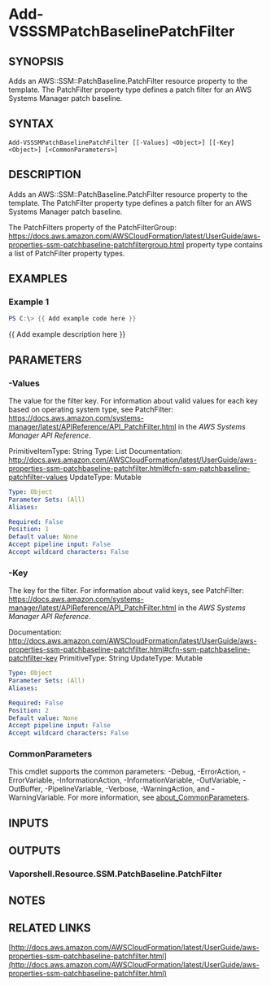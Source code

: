 # Add-VSSSMPatchBaselinePatchFilter

## SYNOPSIS
Adds an AWS::SSM::PatchBaseline.PatchFilter resource property to the template.
The PatchFilter property type defines a patch filter for an AWS Systems Manager patch baseline.

## SYNTAX

```
Add-VSSSMPatchBaselinePatchFilter [[-Values] <Object>] [[-Key] <Object>] [<CommonParameters>]
```

## DESCRIPTION
Adds an AWS::SSM::PatchBaseline.PatchFilter resource property to the template.
The PatchFilter property type defines a patch filter for an AWS Systems Manager patch baseline.

The PatchFilters property of the PatchFilterGroup: https://docs.aws.amazon.com/AWSCloudFormation/latest/UserGuide/aws-properties-ssm-patchbaseline-patchfiltergroup.html property type contains a list of PatchFilter property types.

## EXAMPLES

### Example 1
```powershell
PS C:\> {{ Add example code here }}
```

{{ Add example description here }}

## PARAMETERS

### -Values
The value for the filter key.
For information about valid values for each key based on operating system type, see PatchFilter: https://docs.aws.amazon.com/systems-manager/latest/APIReference/API_PatchFilter.html in the *AWS Systems Manager API Reference*.

PrimitiveItemType: String
Type: List
Documentation: http://docs.aws.amazon.com/AWSCloudFormation/latest/UserGuide/aws-properties-ssm-patchbaseline-patchfilter.html#cfn-ssm-patchbaseline-patchfilter-values
UpdateType: Mutable

```yaml
Type: Object
Parameter Sets: (All)
Aliases:

Required: False
Position: 1
Default value: None
Accept pipeline input: False
Accept wildcard characters: False
```

### -Key
The key for the filter.
For information about valid keys, see PatchFilter: https://docs.aws.amazon.com/systems-manager/latest/APIReference/API_PatchFilter.html in the *AWS Systems Manager API Reference*.

Documentation: http://docs.aws.amazon.com/AWSCloudFormation/latest/UserGuide/aws-properties-ssm-patchbaseline-patchfilter.html#cfn-ssm-patchbaseline-patchfilter-key
PrimitiveType: String
UpdateType: Mutable

```yaml
Type: Object
Parameter Sets: (All)
Aliases:

Required: False
Position: 2
Default value: None
Accept pipeline input: False
Accept wildcard characters: False
```

### CommonParameters
This cmdlet supports the common parameters: -Debug, -ErrorAction, -ErrorVariable, -InformationAction, -InformationVariable, -OutVariable, -OutBuffer, -PipelineVariable, -Verbose, -WarningAction, and -WarningVariable. For more information, see [about_CommonParameters](http://go.microsoft.com/fwlink/?LinkID=113216).

## INPUTS

## OUTPUTS

### Vaporshell.Resource.SSM.PatchBaseline.PatchFilter
## NOTES

## RELATED LINKS

[http://docs.aws.amazon.com/AWSCloudFormation/latest/UserGuide/aws-properties-ssm-patchbaseline-patchfilter.html](http://docs.aws.amazon.com/AWSCloudFormation/latest/UserGuide/aws-properties-ssm-patchbaseline-patchfilter.html)

